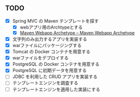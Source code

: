 ## TODO
- [x] Spring MVC の Maven テンプレートを探す
  - [x] webアプリ用のArchtypeとする
  - [x] [Maven Webapp Archetype – Maven Webapp Archetype](https://maven.apache.org/archetypes/maven-archetype-webapp/)
- [x] 文字列のみ出力するアプリを実装する
- [x] warファイルにパッケージングする
- [x] Tomcat の Docker コンテナを用意する
- [x] warファイルをデプロイする
- [x] PostgreSQL の Docker コンテナを用意する
- [x] PostgreSQL に初期データを用意する
- [ ] JDBC を利用した CRUD アプリを実装する
- [ ] テンプレートエンジンを調査する
- [ ] テンプレートエンジンを適用した実装にする